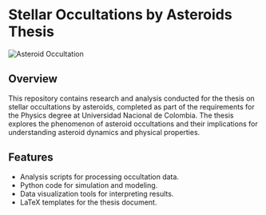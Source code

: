 # Stellar Occultations by Asteroids Thesis

![Asteroid Occultation]([https://example.com/path-to-image.jpg](https://github.com/felpudososamente/Triton/blob/main/Triton/Resultados/CurvasDeLuz/CalarAltoVIS.png))

## Overview
This repository contains research and analysis conducted for the thesis on stellar occultations by asteroids, completed as part of the requirements for the Physics degree at Universidad Nacional de Colombia. The thesis explores the phenomenon of asteroid occultations and their implications for understanding asteroid dynamics and physical properties.

## Features
- Analysis scripts for processing occultation data.
- Python code for simulation and modeling.
- Data visualization tools for interpreting results.
- LaTeX templates for the thesis document.

